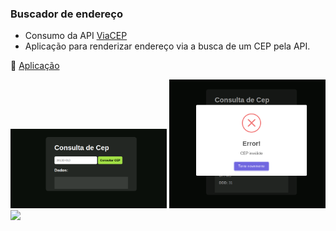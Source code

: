 ### Buscador de endereço

- Consumo da API [ViaCEP](https://viacep.com.br)                 
- Aplicação para renderizar endereço via a busca de um CEP pela API.

:pushpin: [Aplicação]()
<div>
<img width="250" src="cep.png"/>
<img width="250" src="error-cep.png"/>
<img width="250" src="result-ceppng"/>
</div>